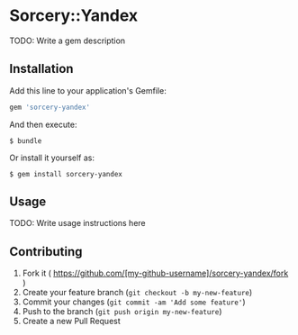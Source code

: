 # Sorcery::Yandex

TODO: Write a gem description

## Installation

Add this line to your application's Gemfile:

```ruby
gem 'sorcery-yandex'
```

And then execute:

    $ bundle

Or install it yourself as:

    $ gem install sorcery-yandex

## Usage

TODO: Write usage instructions here

## Contributing

1. Fork it ( https://github.com/[my-github-username]/sorcery-yandex/fork )
2. Create your feature branch (`git checkout -b my-new-feature`)
3. Commit your changes (`git commit -am 'Add some feature'`)
4. Push to the branch (`git push origin my-new-feature`)
5. Create a new Pull Request
